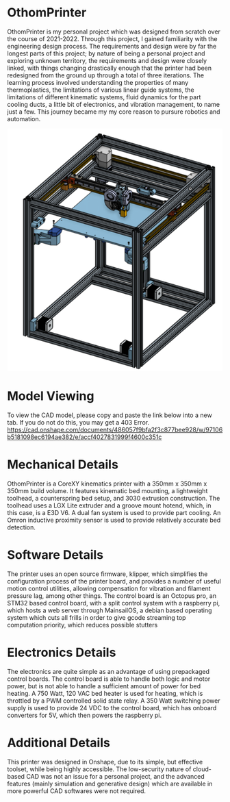 # OthomPrinter
OthomPrinter is my personal project which was designed from scratch over the course of 2021-2022. Through this project, I gained familiarity with the engineering design process. The requirements and design were by
far the longest parts of this project; by nature of being a personal project and exploring unknown territory, the requirements and design were closely linked, with things changing drastically enough that the 
printer had been redesigned from the ground up through a total of three iterations. The learning process involved understanding the properties of many thermoplastics, the limitations of various linear guide 
systems, the limitations of different kinematic systems, fluid dynamics for the part cooling ducts, a little bit of electronics, and vibration management, to name just a few. This journey became my  my core
reason to pursure robotics and automation.

![alt text](https://github.com/moothemoo/OthomPrinter/blob/main/Assembly%20Screenshot?raw=true)


# Model Viewing
To view the CAD model, please copy and paste the link below into a new tab. If you do not do this, you may get a 403 Error.
https://cad.onshape.com/documents/486057f9bfa2f3c877bee928/w/97106b5181098ec6194ae382/e/accf4027831999f4600c351c

# Mechanical Details
OthomPrinter is a CoreXY kinematics printer with a 350mm x 350mm x 350mm build volume. It features kinematic bed mounting, a lightweight toolhead, a counterspring bed setup, and 3030 extrusion construction. The 
toolhead uses a LGX Lite extruder and a groove mount hotend, which, in this case, is a E3D V6. A dual fan system is used to provide part cooling. An Omron inductive proximity sensor is used to provide relatively 
accurate bed detection.

# Software Details
The printer uses an open source firmware, klipper, which simplifies the configuration process of the printer board, and provides a number of useful motion control utilities, allowing compensation for vibration and
filament pressure lag, among other things. The control board is an Octopus pro, an STM32 based control board, with a split control system with a raspberry pi, which hosts a web server through MainsailOS, a debian
based operating system which cuts all frills in order to give gcode streaming top computation priority, which reduces possible stutters

# Electronics Details
The electronics are quite simple as an advantage of using prepackaged control boards. The control board is able to handle both logic and motor power, but is not able to handle a sufficient amount of power for bed 
heating. A 750 Watt, 120 VAC bed heater is used for heating, which is throttled by a PWM controlled solid state relay. A 350 Watt switching power supply is used to provide 24 VDC to the control board, which has
onboard converters for 5V, which then powers the raspberry pi.

# Additional Details
This printer was designed in Onshape, due to its simple, but effective toolset, while being highly accessible. The low-security nature of cloud-based CAD was not an issue for a personal project, and the advanced 
features (mainly simulation and generative design) which are available in more powerful CAD softwares were not required.
